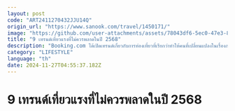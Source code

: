 ```yaml
---
layout: post
code: "ART2411270432JJU14Q"
origin_url: "https://www.sanook.com/travel/1450171/"
image: "https://github.com/user-attachments/assets/78043df6-5ec0-47e3-8b6e-1ae38ce7cf2b"
title: "9 เทรนด์เที่ยวแรงที่ไม่ควรพลาดในปี 2568"
description: "Booking.com ได้เปิดเทรนด์เกี่ยวกับการท่องเที่ยวที่เรียกว่าทำให้คนที่เปลี่ยนแปลงในเรื่องการเดินทางที่ทุกคนชอบ"
category: "LIFESTYLE"
language: "th"
date: 2024-11-27T04:55:37.182Z
---
```


# 9 เทรนด์เที่ยวแรงที่ไม่ควรพลาดในปี 2568